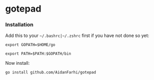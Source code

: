 # gotepad

### Installation

Add this to your `~/.bashrc|~/.zshrc` first if you have not done so yet:

`export GOPATH=$HOME/go`

`export PATH=$PATH:$GOPATH/bin`

Now install:

`go install github.com/AidanFarhi/gotepad`